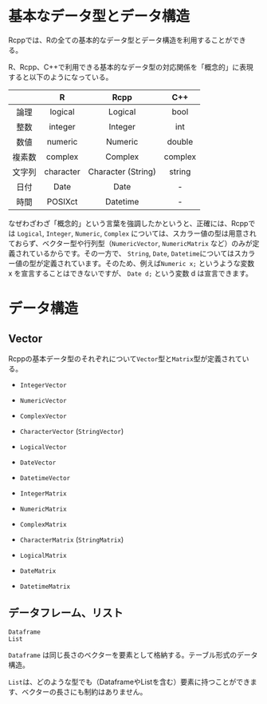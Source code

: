 # 基本なデータ型とデータ構造

Rcppでは、Rの全ての基本的なデータ型とデータ構造を利用することができる。


R、Rcpp、C++で利用できる基本的なデータ型の対応関係を「概念的」に表現すると以下のようになっている。

||R|Rcpp|C++|
|:---:|:---:|:---:|:---:|
|論理|logical|Logical|bool|
|整数|integer|Integer|int|
|数値|numeric|Numeric|double|
|複素数|complex|Complex|complex|
|文字列|character|Character (String)|string|
|日付|Date|Date|-|
|時間|POSIXct|Datetime|-|
 

なぜわざわざ「概念的」という言葉を強調したかというと、正確には、Rcppでは `Logical`, `Integer`, `Numeric`, `Complex` については、スカラー値の型は用意されておらず、ベクター型や行列型（`NumericVector`, `NumericMatrix` など）のみが定義されているからです。その一方で、 `String`, `Date`, `Datetime`についてはスカラー値の型が定義されています。そのため、例えば`Numeric x;` というような変数 x を宣言することはできないですが、 `Date d;` という変数 d は宣言できます。


# データ構造

## Vector

Rcppの基本データ型のそれぞれについて`Vector`型と`Matrix`型が定義されている。


* `IntegerVector`
* `NumericVector`
* `ComplexVector`
* `CharacterVector` (`StringVector`)
* `LogicalVector`
* `DateVector`
* `DatetimeVector`

* `IntegerMatrix`
* `NumericMatrix`
* `ComplexMatrix`
* `CharacterMatrix` (`StringMatrix`)
* `LogicalMatrix`
* `DateMatrix`
* `DatetimeMatrix`



## データフレーム、リスト

```
Dataframe
List
```
`Dataframe` は同じ長さのベクターを要素として格納する。テーブル形式のデータ構造。

`List`は、どのような型でも（DataframeやListを含む）要素に持つことができます、ベクターの長さにも制約はありません。







